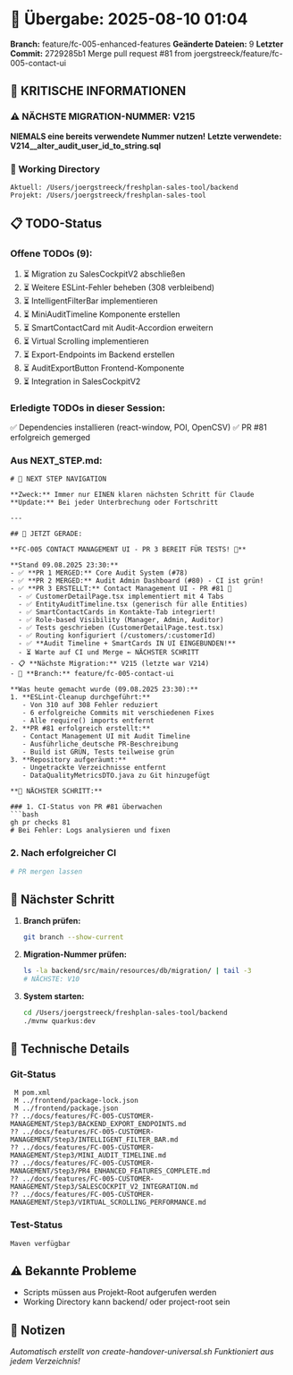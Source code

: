 # 🤝 Übergabe: 2025-08-10 01:04
**Branch:** feature/fc-005-enhanced-features
**Geänderte Dateien:** 9
**Letzter Commit:** 2729285b1 Merge pull request #81 from joergstreeck/feature/fc-005-contact-ui

## 🚨 KRITISCHE INFORMATIONEN

### ⚠️ NÄCHSTE MIGRATION-NUMMER: V215
**NIEMALS eine bereits verwendete Nummer nutzen!**
**Letzte verwendete: V214__alter_audit_user_id_to_string.sql**

### 📍 Working Directory
```
Aktuell: /Users/joergstreeck/freshplan-sales-tool/backend
Projekt: /Users/joergstreeck/freshplan-sales-tool
```

## 📋 TODO-Status

### Offene TODOs (9):
1. ⏳ Migration zu SalesCockpitV2 abschließen
2. ⏳ Weitere ESLint-Fehler beheben (308 verbleibend)  
3. ⏳ IntelligentFilterBar implementieren
4. ⏳ MiniAuditTimeline Komponente erstellen
5. ⏳ SmartContactCard mit Audit-Accordion erweitern
6. ⏳ Virtual Scrolling implementieren
7. ⏳ Export-Endpoints im Backend erstellen
8. ⏳ AuditExportButton Frontend-Komponente
9. ⏳ Integration in SalesCockpitV2

### Erledigte TODOs in dieser Session:
✅ Dependencies installieren (react-window, POI, OpenCSV)
✅ PR #81 erfolgreich gemerged

### Aus NEXT_STEP.md:
```
# 🧭 NEXT STEP NAVIGATION

**Zweck:** Immer nur EINEN klaren nächsten Schritt für Claude
**Update:** Bei jeder Unterbrechung oder Fortschritt

---

## 🎯 JETZT GERADE:

**FC-005 CONTACT MANAGEMENT UI - PR 3 BEREIT FÜR TESTS! 📱**

**Stand 09.08.2025 23:30:**
- ✅ **PR 1 MERGED:** Core Audit System (#78)
- ✅ **PR 2 MERGED:** Audit Admin Dashboard (#80) - CI ist grün!
- ✅ **PR 3 ERSTELLT:** Contact Management UI - PR #81 🎉
  - ✅ CustomerDetailPage.tsx implementiert mit 4 Tabs
  - ✅ EntityAuditTimeline.tsx (generisch für alle Entities)
  - ✅ SmartContactCards in Kontakte-Tab integriert!
  - ✅ Role-based Visibility (Manager, Admin, Auditor)
  - ✅ Tests geschrieben (CustomerDetailPage.test.tsx)
  - ✅ Routing konfiguriert (/customers/:customerId)
  - ✅ **Audit Timeline + SmartCards IN UI EINGEBUNDEN!**
  - ⏳ Warte auf CI und Merge ← NÄCHSTER SCHRITT
- 📋 **Nächste Migration:** V215 (letzte war V214)
- 🌿 **Branch:** feature/fc-005-contact-ui

**Was heute gemacht wurde (09.08.2025 23:30):**
1. **ESLint-Cleanup durchgeführt:**
   - Von 310 auf 308 Fehler reduziert
   - 6 erfolgreiche Commits mit verschiedenen Fixes
   - Alle require() imports entfernt
2. **PR #81 erfolgreich erstellt:**
   - Contact Management UI mit Audit Timeline
   - Ausführliche deutsche PR-Beschreibung
   - Build ist GRÜN, Tests teilweise grün
3. **Repository aufgeräumt:**
   - Ungetrackte Verzeichnisse entfernt
   - DataQualityMetricsDTO.java zu Git hinzugefügt

**🚀 NÄCHSTER SCHRITT:**

### 1. CI-Status von PR #81 überwachen
```bash
gh pr checks 81
# Bei Fehler: Logs analysieren und fixen
```

### 2. Nach erfolgreicher CI
```bash
# PR mergen lassen
```

## 🎯 Nächster Schritt

1. **Branch prüfen:**
   ```bash
   git branch --show-current
   ```

2. **Migration-Nummer prüfen:**
   ```bash
   ls -la backend/src/main/resources/db/migration/ | tail -3
   # NÄCHSTE: V10
   ```

3. **System starten:**
   ```bash
   cd /Users/joergstreeck/freshplan-sales-tool/backend
   ./mvnw quarkus:dev
   ```

## 🔧 Technische Details

### Git-Status
```
 M pom.xml
 M ../frontend/package-lock.json
 M ../frontend/package.json
?? ../docs/features/FC-005-CUSTOMER-MANAGEMENT/Step3/BACKEND_EXPORT_ENDPOINTS.md
?? ../docs/features/FC-005-CUSTOMER-MANAGEMENT/Step3/INTELLIGENT_FILTER_BAR.md
?? ../docs/features/FC-005-CUSTOMER-MANAGEMENT/Step3/MINI_AUDIT_TIMELINE.md
?? ../docs/features/FC-005-CUSTOMER-MANAGEMENT/Step3/PR4_ENHANCED_FEATURES_COMPLETE.md
?? ../docs/features/FC-005-CUSTOMER-MANAGEMENT/Step3/SALESCOCKPIT_V2_INTEGRATION.md
?? ../docs/features/FC-005-CUSTOMER-MANAGEMENT/Step3/VIRTUAL_SCROLLING_PERFORMANCE.md
```

### Test-Status
```
Maven verfügbar
```

## ⚠️ Bekannte Probleme

- Scripts müssen aus Projekt-Root aufgerufen werden
- Working Directory kann backend/ oder project-root sein

## 📝 Notizen

_Automatisch erstellt von create-handover-universal.sh_
_Funktioniert aus jedem Verzeichnis!_
